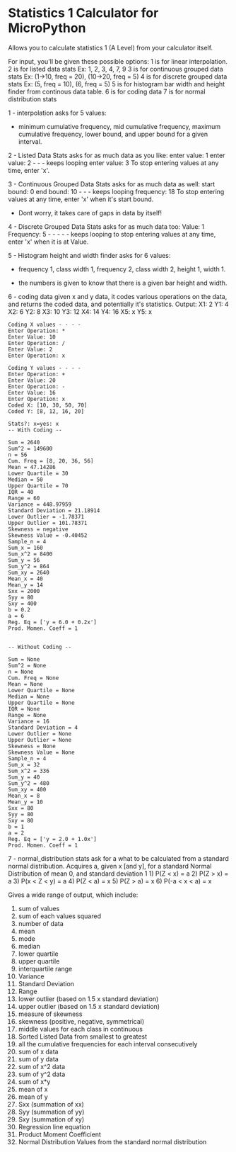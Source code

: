 # Statistics 1 Calculator for MicroPython

Allows you to calculate statistics 1 (A Level) from your calculator itself.

For input, you'll be given these possible options:
1 is for linear interpolation.
2 is for listed data stats Ex: 1, 2, 3, 4, 7, 9
3 is for continuous grouped data stats Ex: (1->10, freq = 20), (10->20, freq = 5)
4 is for discrete grouped data stats Ex: (5, freq = 10), (6, freq = 5)
5 is for histogram bar width and height finder from continous data table.
6 is for coding data
7 is for normal distribution stats


1 - interpolation asks for 5 values:
- minimum cumulative frequency, mid cumulative frequency, maximum cumulative frequency, lower bound, and upper bound for a given interval.


2 - Listed Data Stats asks for as much data as you like:
enter value: 1
enter value: 2 - - - keeps looping
enter value: 3
To stop entering values at any time, enter 'x'.


3 - Continuous Grouped Data Stats asks for as much data as well:
start bound: 0
end bound: 10 - - - keeps looping
frequency: 18
To stop entering values at any time, enter 'x' when it's start bound.
- Dont worry, it takes care of gaps in data by itself!


4 - Discrete Grouped Data Stats asks for as much data too:
Value: 1
Frequency: 5 - - - - - keeps looping
to stop entering values at any time, enter 'x' when it is at Value.


5 - Histogram height and width finder asks for 6 values:
- frequency 1, class width 1, frequency 2, class width 2, height 1, width 1.
+ the numbers is given to know that there is a given bar height and width.


6 - coding data 
given x and y data, it codes various operations on the data, and returns the coded data, and potentially it's statistics.
Output:
    X1: 2
    Y1: 4
    X2: 6
    Y2: 8
    X3: 10
    Y3: 12
    X4: 14
    Y4: 16
    X5: x
    Y5: x

    Coding X values - - - -
    Enter Operation: *
    Enter Value: 10
    Enter Operation: /
    Enter Value: 2
    Enter Operation: x

    Coding Y values - - - -
    Enter Operation: +
    Enter Value: 20
    Enter Operation: -
    Enter Value: 16
    Enter Operation: x
    Coded X: [10, 30, 50, 70]
    Coded Y: [8, 12, 16, 20]

    Stats?: x=yes: x
    -- With Coding --

    Sum = 2640
    Sum^2 = 149600
    n = 56
    Cum. Freq = [8, 20, 36, 56]
    Mean = 47.14286
    Lower Quartile = 30
    Median = 50
    Upper Quartile = 70
    IQR = 40
    Range = 60
    Variance = 448.97959
    Standard Deviation = 21.18914
    Lower Outlier = -1.78371
    Upper Outlier = 101.78371
    Skewness = negative
    Skewness Value = -0.40452
    Sample_n = 4
    Sum_x = 160
    Sum_x^2 = 8400
    Sum_y = 56
    Sum_y^2 = 864
    Sum_xy = 2640
    Mean_x = 40
    Mean_y = 14
    Sxx = 2000
    Syy = 80
    Sxy = 400
    b = 0.2
    a = 6
    Reg. Eq = ['y = 6.0 + 0.2x']
    Prod. Momen. Coeff = 1


    -- Without Coding --

    Sum = None
    Sum^2 = None
    n = None
    Cum. Freq = None
    Mean = None
    Lower Quartile = None
    Median = None
    Upper Quartile = None
    IQR = None
    Range = None
    Variance = 16
    Standard Deviation = 4
    Lower Outlier = None
    Upper Outlier = None
    Skewness = None
    Skewness Value = None
    Sample_n = 4
    Sum_x = 32
    Sum_x^2 = 336
    Sum_y = 40
    Sum_y^2 = 480
    Sum_xy = 400
    Mean_x = 8
    Mean_y = 10
    Sxx = 80
    Syy = 80
    Sxy = 80
    b = 1
    a = 2
    Reg. Eq = ['y = 2.0 + 1.0x']
    Prod. Momen. Coeff = 1

7 - normal_distribution stats ask for a what to be calculated from a standard normal distribution.
Acquires a, given x [and y], for a standard Normal Distribution of mean 0, and standard deviation 1
    1) P(Z < x) = a
    2) P(Z > x) = a
    3) P(x < Z < y) = a
    4) P(Z < a) = x
    5) P(Z > a) = x
    6) P(-a < x < a) = x


Gives a wide range of output, which include:
1) sum of values
2) sum of each values squared
3) number of data
4) mean
5) mode
6) median
7) lower quartile
8) upper quartile
9) interquartile range
10) Variance
11) Standard Deviation 
12) Range
13) lower outlier (based on 1.5 x standard deviation)
14) upper outlier (based on 1.5 x standard deviation)
15) measure of skewness
16) skewness (positive, negative, symmetrical)
17) middle values for each class in continuous
18) Sorted Listed Data from smallest to greatest
19) all the cumulative frequencies for each interval consecutively
20) sum of x data
21) sum of y data
22) sum of x^2 data
23) sum of y^2 data
24) sum of x*y
25) mean of x
26) mean of y
27) Sxx (summation of xx)
28) Syy (summation of yy)
29) Sxy (summation of xy)
30) Regression line equation
31) Product Moment Coefficient
32) Normal Distribution Values from the standard normal distribution